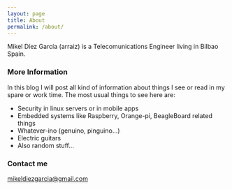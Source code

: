 ```yaml
---
layout: page
title: About
permalink: /about/
---
```


Mikel Díez García (arraiz) is a Telecomunications Engineer living in Bilbao Spain.  

### More Information

In this blog I will post all kind of information about things I see or read in my spare or work time.
The most usual things to see here are:

- Security in linux servers or in mobile apps
- Embedded systems like Raspberry, Orange-pi, BeagleBoard related things
- Whatever-ino (genuino, pinguino...)
- Electric guitars
- Also random stuff...


### Contact me

[mikeldiezgarcia@gmail.com](mailto:mikeldiezgarcia@gmail.com)